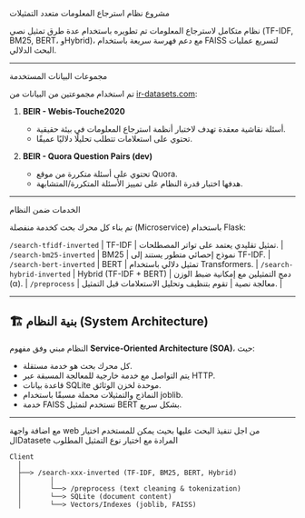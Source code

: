  مشروع نظام استرجاع المعلومات متعدد التمثيلات

نظام متكامل لاسترجاع المعلومات تم تطويره باستخدام عدة طرق تمثيل نصي (TF-IDF, BM25, BERT، وHybrid)، مع دعم فهرسة سريعة باستخدام FAISS لتسريع عمليات البحث الدلالي.

---

 مجموعات البيانات المستخدمة

تم استخدام مجموعتين من البيانات من [ir-datasets.com](https://ir-datasets.com):

1. **BEIR - Webis-Touche2020**  
   - أسئلة نقاشية معقدة تهدف لاختبار أنظمة استرجاع المعلومات في بيئة حقيقية.
   - تحتوي على استعلامات تتطلب تحليلًا دلاليًا عميقًا.

2. **BEIR - Quora Question Pairs (dev)**  
   - تحتوي على أسئلة متكررة من موقع Quora.
   - هدفها اختبار قدرة النظام على تمييز الأسئلة المتكررة/المتشابهة.

---
 الخدمات ضمن النظام

تم بناء كل محرك بحث كخدمة منفصلة (Microservice) باستخدام Flask:

 `/search-tfidf-inverted` | TF-IDF  | تمثيل تقليدي يعتمد على تواتر المصطلحات. |
 `/search-bm25-inverted` | BM25  | نموذج إحصائي متطور يستند إلى TF-IDF. |
 `/search-bert-inverted` | BERT  | تمثيل دلالي باستخدام Transformers. |
 `/search-hybrid-inverted` | Hybrid (TF-IDF + BERT)  | دمج التمثيلين مع إمكانية ضبط الوزن (α). |
 `/preprocess` | معالجة نصية |  تقوم بتنظيف وتحليل الاستعلامات قبل التمثيل. |

---

## 🏗️ بنية النظام (System Architecture)

النظام مبني وفق مفهوم **Service-Oriented Architecture (SOA)**، حيث:

- كل محرك بحث هو خدمة مستقلة.
- يتم التواصل مع خدمة خارجية للمعالجة المسبقة عبر HTTP.
- قاعدة بيانات SQLite موحدة لخزن الوثائق.
- النماذج والتمثيلات محملة مسبقًا باستخدام joblib.
- خدمة FAISS تستخدم لتمثيل BERT بشكل سريع.
------
مع اضافة واجهة web من اجل تنفيذ البحث عليها 
بحيث يمكن للمستخدم اختيار الDatasete المرادة مع اختيار نوع التمثيل المطلوب 
```plaintext
Client
  │
  ├──> /search-xxx-inverted (TF-IDF, BM25, BERT, Hybrid)
  │       │
  │       └──> /preprocess (text cleaning & tokenization)
  │       └──> SQLite (document content)
  │       └──> Vectors/Indexes (joblib, FAISS)
